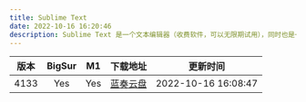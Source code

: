 ```yaml
---
title: Sublime Text
date: 2022-10-16 16:20:46
description: Sublime Text 是一个文本编辑器（收费软件，可以无限期试用），同时也是一个先进的代码编辑器。Sublime Text是由程序员Jon Skinner于2008年1月份所开发出来，它最初被设计为一个具有丰富扩展功能的Vim。
---
```


| 版本  | BigSur |  M1   | 下载地址                                         | 更新时间            |
| :---: | :----: | :---: | ------------------------------------------------ | ------------------- |
| 4133  |  Yes   |  Yes  | [蓝奏云盘](https://lanzout.com/iOryR0dz7elg) | 2022-10-16 16:08:47 |